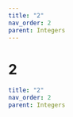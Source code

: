 ```yaml
---
title: "2"
nav_order: 2
parent: Integers
---
```


# 2

```yaml
title: "2"
nav_order: 2
parent: Integers
```
